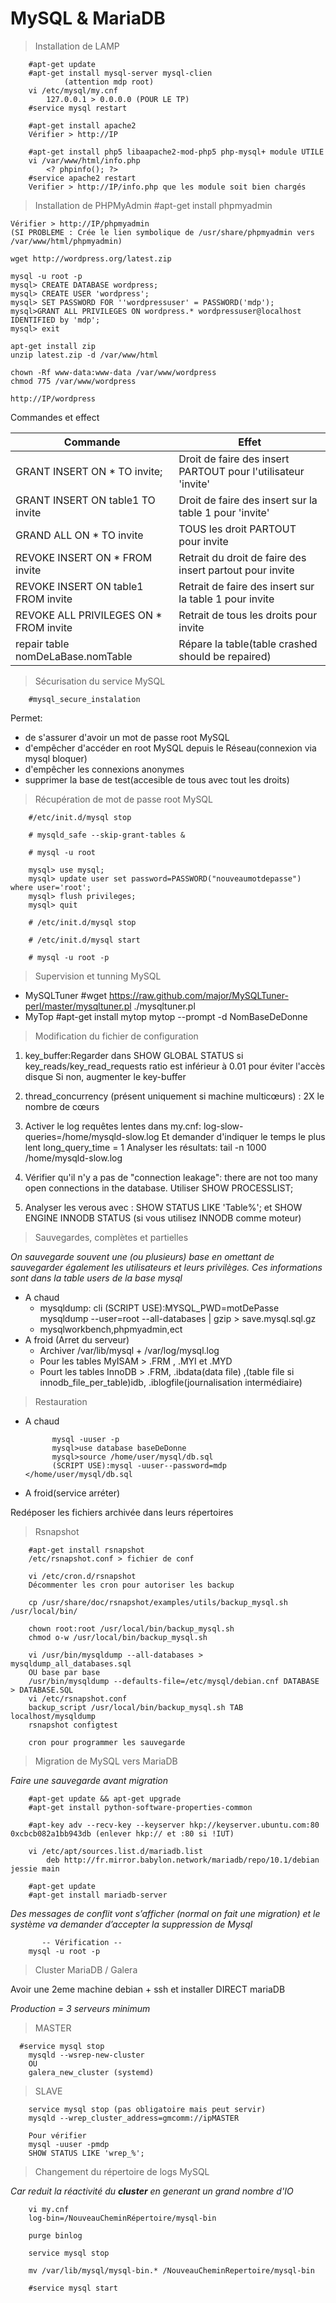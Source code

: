# MySQL & MariaDB


>Installation de LAMP

        #apt-get update
        #apt-get install mysql-server mysql-clien
                (attention mdp root)
        vi /etc/mysql/my.cnf
            127.0.0.1 > 0.0.0.0 (POUR LE TP)
        #service mysql restart
        
        #apt-get install apache2
        Vérifier > http://IP
        
        #apt-get install php5 libaapache2-mod-php5 php-mysql+ module UTILE
        vi /var/www/html/info.php
            <? phpinfo(); ?>
        #service apache2 restart
        Verifier > http://IP/info.php que les module soit bien chargés

> Installation de PHPMyAdmin
    #apt-get install phpmyadmin
    
    Vérifier > http://IP/phpmyadmin
    (SI PROBLEME : Crée le lien symbolique de /usr/share/phpmyadmin vers /var/www/html/phpmyadmin)
    
    wget http://wordpress.org/latest.zip
    
    mysql -u root -p
    mysql> CREATE DATABASE wordpress;
    mysql> CREATE USER 'wordpress';
    mysql> SET PASSWORD FOR ''wordpressuser' = PASSWORD('mdp');
    mysql>GRANT ALL PRIVILEGES ON wordpress.* wordpressuser@localhost IDENTIFIED by 'mdp';
    mysql> exit
    
    apt-get install zip
    unzip latest.zip -d /var/www/html
    
    chown -Rf www-data:www-data /var/www/wordpress
    chmod 775 /var/www/wordpress
    
    http://IP/wordpress
    
Commandes et effect

|Commande | Effet |
|------------------------------|---|
| GRANT INSERT ON * TO invite; | Droit de faire des insert PARTOUT pour l'utilisateur 'invite'|
|GRANT INSERT ON table1 TO invite| Droit de faire des insert sur la table 1 pour 'invite'|
|GRAND ALL ON * TO invite| TOUS les droit PARTOUT pour invite|
|REVOKE INSERT ON * FROM invite|Retrait du droit de faire des insert partout pour invite|
|REVOKE INSERT ON table1 FROM invite| Retrait de faire des insert sur la table 1 pour invite|
|REVOKE ALL PRIVILEGES ON * FROM invite| Retrait de tous les droits pour invite|
|repair table nomDeLaBase.nomTable| Répare la table(table crashed should be repaired)|

>Sécurisation du service MySQL

        #mysql_secure_instalation
Permet:
-   de s'assurer d'avoir un mot de passe root MySQL
-   d'empêcher d'accéder en root MySQL depuis le Réseau(connexion via mysql bloquer)
-   d'empêcher les connexions anonymes
-   supprimer la base de test(accesible de tous avec tout les droits)

> Récupération de mot de passe root MySQL



        #/etc/init.d/mysql stop 
     
        # mysqld_safe --skip-grant-tables & 
        
        # mysql -u root 
   
        mysql> use mysql; 
        mysql> update user set password=PASSWORD("nouveaumotdepasse") where user='root'; 
        mysql> flush privileges; 
        mysql> quit 
     
        # /etc/init.d/mysql stop 
     
        # /etc/init.d/mysql start 
        
        # mysql -u root -p 


>Supervision et tunning MySQL

-   MySQLTuner
         #wget https://raw.github.com/major/MySQLTuner-perl/master/mysqltuner.pl
        ./mysqltuner.pl
-   MyTop
        #apt-get install mytop
        mytop --prompt -d NomBaseDeDonne

>Modification du fichier de configuration

1.  key_buffer:Regarder dans SHOW GLOBAL STATUS si
key_reads/key_read_requests ratio est inférieur à 0.01 pour éviter l'accès disque
Si non, augmenter le key-buffer

2. thread_concurrency (présent uniquement si machine multicœurs) :
2X le nombre de cœurs
3. Activer le log requêtes lentes dans my.cnf:
log-slow- queries=/home/mysqld-slow.log
Et demander d'indiquer le temps le plus lent
long_query_time = 1
Analyser les résultats:
tail -n 1000 /home/mysqld-slow.log
4. Vérifier qu'il n'y a pas de "connection leakage": there are not too many
open connections in the database.
Utiliser SHOW PROCESSLIST;
5. Analyser les verous avec :
SHOW STATUS LIKE 'Table%';
et SHOW ENGINE INNODB STATUS (si vous utilisez INNODB comme moteur)

>Sauvegardes, complètes et partielles

*On sauvegarde souvent une (ou plusieurs) base en omettant de sauvegarder
également les utilisateurs et leurs privilèges. Ces informations sont dans la table users de
la base mysql*

- A chaud
    -   mysqldump: cli
(SCRIPT USE):MYSQL_PWD=motDePasse
    mysqldump --user=root --all-databases | gzip > save.mysql.sql.gz
    -   mysqlworkbench,phpmyadmin,ect
-   A froid (Arret du serveur)
    -   Archiver /var/lib/mysql + /var/log/mysql.log
    -   Pour les tables MyISAM > .FRM , .MYI et .MYD
    -   Pourt les tables InnoDB > .FRM, .ibdata(data file) ,(table file si innodb_file_per_table)idb, .iblogfile(journalisation intermédiaire)
>Restauration

- A chaud

            mysql -uuser -p
            mysql>use database baseDeDonne
            mysql>source /home/user/mysql/db.sql
            (SCRIPT USE):mysql -uuser--password=mdp </home/user/mysql/db.sql
- A froid(service arréter)
> 
Redéposer les fichiers archivée dans leurs répertoires

>Rsnapshot

        #apt-get install rsnapshot
        /etc/rsnapshot.conf > fichier de conf
        
        vi /etc/cron.d/rsnapshot
        Décommenter les cron pour autoriser les backup
        
        cp /usr/share/doc/rsnapshot/examples/utils/backup_mysql.sh /usr/local/bin/
        
        chown root:root /usr/local/bin/backup_mysql.sh
        chmod o-w /usr/local/bin/backup_mysql.sh
        
        vi /usr/bin/mysqldump --all-databases > mysqldump_all_databases.sql
        OU base par base
        /usr/bin/mysqldump --defaults-file=/etc/mysql/debian.cnf DATABASE > DATABASE.SQL
        vi /etc/rsnapshot.conf
        backup_script /usr/local/bin/backup_mysql.sh TAB localhost/mysqldump
        rsnapshot configtest
        
        cron pour programmer les sauvegarde
        
>Migration de MySQL vers MariaDB

*Faire une sauvegarde avant migration*
 
        #apt-get update && apt-get upgrade
        #apt-get install python-software-properties-common
        
        #apt-key adv --recv-key --keyserver hkp://keyserver.ubuntu.com:80 0xcbcb082a1bb943db (enlever hkp:// et :80 si !IUT) 
        
        vi /etc/apt/sources.list.d/mariadb.list
            deb http://fr.mirror.babylon.network/mariadb/repo/10.1/debian jessie main
        
        #apt-get update
        #apt-get install mariadb-server
        
*Des messages de conflit vont s’afficher (normal on fait une migration) et le système va demander d’accepter la suppression de Mysql*
      
           -- Vérification --
        mysql -u root -p
        
>Cluster MariaDB / Galera

Avoir une 2eme machine debian + ssh et installer DIRECT mariaDB

*Production = 3 serveurs minimum*

>MASTER
    
      #service mysql stop
        mysqld --wsrep-new-cluster
        OU
        galera_new_cluster (systemd)
        
>SLAVE

        service mysql stop (pas obligatoire mais peut servir)
        mysqld --wrep_cluster_address=gmcomm://ipMASTER
        
        Pour vérifier
        mysql -uuser -pmdp
        SHOW STATUS LIKE 'wrep_%';
        
        
>Changement du répertoire de logs MySQL

*Car reduit la réactivité du **cluster** en generant un grand nombre d'IO*

        vi my.cnf
        log-bin=/NouveauCheminRépertoire/mysql-bin
        
        purge binlog
        
        service mysql stop
        
        mv /var/lib/mysql/mysql-bin.* /NouveauCheminRepertoire/mysql-bin
        
        #service mysql start
